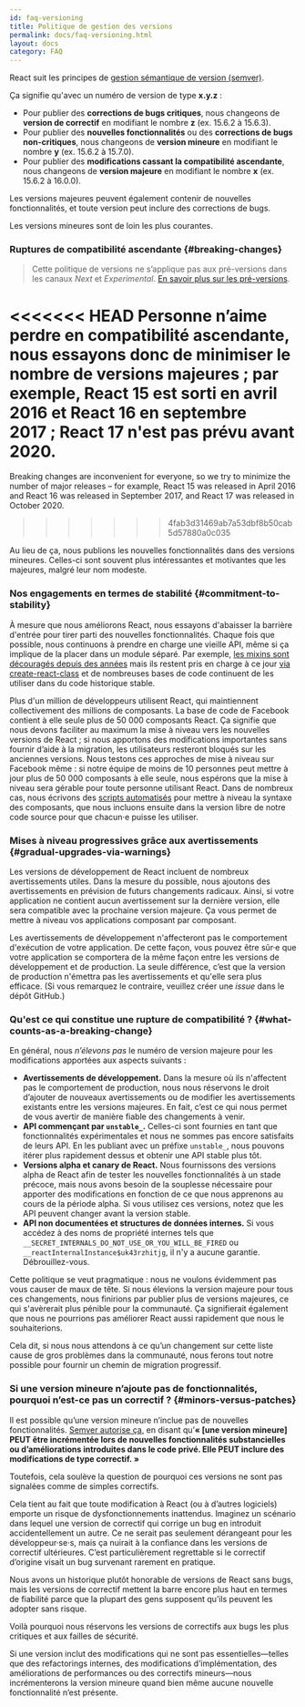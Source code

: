 ```yaml
---
id: faq-versioning
title: Politique de gestion des versions
permalink: docs/faq-versioning.html
layout: docs
category: FAQ
---
```


React suit les principes de [gestion sémantique de version (semver)](https://semver.org/lang/fr/).

Ça signifie qu'avec un numéro de version de type **x.y.z** :

* Pour publier des **corrections de bugs critiques**, nous changeons de **version de correctif** en modifiant le nombre **z** (ex. 15.6.2 à 15.6.3).
* Pour publier des **nouvelles fonctionnalités** ou des **corrections de bugs non-critiques**, nous changeons de **version mineure** en modifiant le nombre **y** (ex. 15.6.2 à 15.7.0).
* Pour publier des **modifications cassant la compatibilité ascendante**, nous changeons de **version majeure** en modifiant le nombre **x** (ex. 15.6.2 à 16.0.0).

Les versions majeures peuvent également contenir de nouvelles fonctionnalités, et toute version peut inclure des corrections de bugs.

Les versions mineures sont de loin les plus courantes.

### Ruptures de compatibilité ascendante {#breaking-changes}

> Cette politique de versions ne s’applique pas aux pré-versions dans les canaux *Next* et *Experimental*. [En savoir plus sur les pré-versions](/docs/release-channels.html).

<<<<<<< HEAD
Personne n’aime perdre en compatibilité ascendante, nous essayons donc de minimiser le nombre de versions majeures ; par exemple, React 15 est sorti en avril 2016 et React 16 en septembre 2017 ; React 17 n'est pas prévu avant 2020.
=======
Breaking changes are inconvenient for everyone, so we try to minimize the number of major releases – for example, React 15 was released in April 2016 and React 16 was released in September 2017, and React 17 was released in October 2020.
>>>>>>> 4fab3d31469ab7a53dbf8b50cab5d57880a0c035

Au lieu de ça, nous publions les nouvelles fonctionnalités dans des versions mineures. Celles-ci sont souvent plus intéressantes et motivantes que les majeures, malgré leur nom modeste.

### Nos engagements en termes de stabilité {#commitment-to-stability}

À mesure que nous améliorons React, nous essayons d'abaisser la barrière d'entrée pour tirer parti des nouvelles fonctionnalités. Chaque fois que possible, nous continuons à prendre en charge une vieille API, même si ça implique de la placer dans un module séparé. Par exemple, [les mixins sont découragés depuis des années](/blog/2016/07/13/mixins-considered-harmful.html) mais ils restent pris en charge à ce jour [via create-react-class](/docs/react-without-es6.html#mixins) et de nombreuses bases de code continuent de les utiliser dans du code historique stable.

Plus d'un million de développeurs utilisent React, qui maintiennent collectivement des millions de composants. La base de code de Facebook contient à elle seule plus de 50 000 composants React.
Ça signifie que nous devons faciliter au maximum la mise à niveau vers les nouvelles versions de React ; si nous apportons des modifications importantes sans fournir d’aide à la migration, les utilisateurs resteront bloqués sur les anciennes versions. Nous testons ces approches de mise à niveau sur Facebook même : si notre équipe de moins de 10 personnes peut mettre à jour plus de 50 000 composants à elle seule, nous espérons que la mise à niveau sera gérable pour toute personne utilisant React. Dans de nombreux cas, nous écrivons des [scripts automatisés](https://github.com/reactjs/react-codemod) pour mettre à niveau la syntaxe des composants, que nous incluons ensuite dans la version libre de notre code source pour que chacun·e puisse les utiliser.

### Mises à niveau progressives grâce aux avertissements {#gradual-upgrades-via-warnings}

Les versions de développement de React incluent de nombreux avertissements utiles. Dans la mesure du possible, nous ajoutons des avertissements en prévision de futurs changements radicaux. Ainsi, si votre application ne contient aucun avertissement sur la dernière version, elle sera compatible avec la prochaine version majeure. Ça vous permet de mettre à niveau vos applications composant par composant.

Les avertissements de développement n'affecteront pas le comportement d'exécution de votre application. De cette façon, vous pouvez être sûr·e que votre application se comportera de la même façon entre les versions de développement et de production. La seule différence, c’est que la version de production n'émettra pas les avertissements et qu'elle sera plus efficace. (Si vous remarquez le contraire, veuillez créer une *issue* dans le dépôt GitHub.)

### Qu'est ce qui constitue une rupture de compatibilité ? {#what-counts-as-a-breaking-change}

En général, nous *n’élevons pas* le numéro de version majeure pour les modifications apportées aux aspects suivants :

* **Avertissements de développement.** Dans la mesure où ils n'affectent pas le comportement de production, nous nous réservons le droit d’ajouter de nouveaux avertissements ou de modifier les avertissements existants entre les versions majeures. En fait, c’est ce qui nous permet de vous avertir de manière fiable des changements à venir.
* **API commençant par `unstable_`.** Celles-ci sont fournies en tant que fonctionnalités expérimentales  et nous ne sommes pas encore satisfaits de leurs API. En les publiant avec un préfixe `unstable_`, nous pouvons itérer plus rapidement dessus et obtenir une API stable plus tôt.
* **Versions alpha et canary de React.**
Nous fournissons des versions alpha de React afin de tester les nouvelles fonctionnalités à un stade précoce, mais nous avons besoin de la souplesse nécessaire pour apporter des modifications en fonction de ce que nous apprenons au cours de la période alpha. Si vous utilisez ces versions, notez que les API peuvent changer avant la version stable.
* **API non documentées et structures de données internes.** Si vous accédez à des noms de propriété internes tels que `__SECRET_INTERNALS_DO_NOT_USE_OR_YOU_WILL_BE_FIRED` ou` __reactInternalInstance$uk43rzhitjg`, il n'y a aucune garantie. Débrouillez-vous.

Cette politique se veut pragmatique : nous ne voulons évidemment pas vous causer de maux de tête. Si nous élevions la version majeure pour tous ces changements, nous finirions par publier plus de versions majeures, ce qui s'avèrerait plus pénible pour la communauté. Ça signifierait également que nous ne pourrions pas améliorer React aussi rapidement que nous le souhaiterions.

Cela dit, si nous nous attendons à ce qu’un changement sur cette liste cause de gros problèmes dans la communauté, nous ferons tout notre possible pour fournir un chemin de migration progressif.

### Si une version mineure n’ajoute pas de fonctionnalités, pourquoi n’est-ce pas un correctif ? {#minors-versus-patches}

Il est possible qu’une version mineure n’inclue pas de nouvelles fonctionnalités. [Semver autorise ça](https://semver.org/#spec-item-7), en disant qu’**« [une version mineure] PEUT être incrémentée lors de nouvelles fonctionnalités substancielles ou d’améliorations introduites dans le code privé. Elle PEUT inclure des modifications de type correctif. »**

Toutefois, cela soulève la question de pourquoi ces versions ne sont pas signalées comme de simples correctifs.

Cela tient au fait que toute modification à React (ou à d’autres logiciels) emporte un risque de dysfonctionnements inattendus.  Imaginez un scénario dans lequel une version de correctif qui corrige un bug en introduit accidentellement un autre. Ce ne serait pas seulement dérangeant pour les développeur·se·s, mais ça nuirait à la confiance dans les versions de correctif ultérieures. C’est particulièrement regrettable si le correctif d’origine visait un bug survenant rarement en pratique.

Nous avons un historique plutôt honorable de versions de React sans bugs, mais les versions de correctif mettent la barre encore plus haut en termes de fiabilité parce que la plupart des gens supposent qu’ils peuvent les adopter sans risque.

Voilà pourquoi nous réservons les versions de correctifs aux bugs les plus critiques et aux failles de sécurité.

Si une version inclut des modifications qui ne sont pas essentielles—telles que des refactorings internes, des modifications d’implémentation, des améliorations de performances ou des correctifs mineurs—nous incrémenterons la version mineure quand bien même aucune nouvelle fonctionnalité n’est présente.
